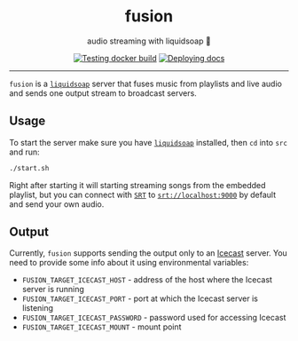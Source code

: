 <h1 align="center">fusion</h1>

<div align="center">

audio streaming with liquidsoap 🧼

[![Testing docker build](https://github.com/radio-aktywne/fusion/actions/workflows/docker-build.yml/badge.svg)](https://github.com/radio-aktywne/fusion/actions/workflows/docker-build.yml)
[![Deploying docs](https://github.com/radio-aktywne/fusion/actions/workflows/docs.yml/badge.svg)](https://github.com/radio-aktywne/fusion/actions/workflows/docs.yml)

</div>

---

`fusion` is a [`liquidsoap`](https://www.liquidsoap.info) server that fuses music from playlists and live audio and sends one output stream to broadcast servers.

## Usage

To start the server make sure you have [`liquidsoap`](https://www.liquidsoap.info) installed, then `cd` into `src` and run:

```sh
./start.sh
```

Right after starting it will starting streaming songs from the embedded playlist,
but you can connect with [`SRT`](https://www.haivision.com/products/srt-secure-reliable-transport/) to [`srt://localhost:9000`](srt://localhost:9000) by default and send your own audio.

## Output

Currently, `fusion` supports sending the output only to an [Icecast](https://icecast.org) server.
You need to provide some info about it using environmental variables:

- `FUSION_TARGET_ICECAST_HOST` - address of the host where the Icecast server is running
- `FUSION_TARGET_ICECAST_PORT` - port at which the Icecast server is listening
- `FUSION_TARGET_ICECAST_PASSWORD` - password used for accessing Icecast
- `FUSION_TARGET_ICECAST_MOUNT` - mount point
